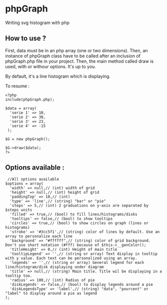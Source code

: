 phpGraph
========

Writing svg histogram with php

How to use ?
------------

First, data must be in an php array (one or two dimensions). 
Then, an instance of phpGraph class have to be called after an inclusion of phpGraph.php file in your project.
Then, the main method called draw is used, with or withour options. It's up to you.

By default, it's a line histogram which is displaying.

To resume :

    <?php 
    include(phpGraph.php);
  
    $data = array(
      'serie 1' => 10,
      'serie 2' => 38,
      'serie 3' => 23,
      'serie 4' => -15
     );
  
    $G = new phpGraph();
    
    $G->draw($data);
    ?>
  
  Options available :
  -------------------
  
     //All options available
    $options = array(
      'width' => null,// (int) width of grid
      'height' => null,// (int) height of grid
      'paddingTop' => 10,// (int)
      'type' => 'line',// (string) "bar" or "pie"
      'steps' => 5,// (int) 2 graduations on y-axis are separated by $steps units
      'filled' => true,// (bool) to fill lines/histograms/disks
      'tooltips' => false,// (bool) to show tooltips
      'circles' => true,// (bool) to show circles on graph (lines or histograms)
      'stroke' => '#3cc5f1',// (string) color of lines by default. Use an array to personalize each line
      'background' => "#ffffff",// (string) color of grid background. Don't use short notation (#fff) because of $this->__genColor();
      'titleHeight' => 0,// (int) Height of main title
      'tooltipLegend' => '',// (string or array) Text display in tooltip with y value. Each text can be personalized using an array.
      'legends' => '',// (string or array) General legend for each line/histogram/disk displaying under diagram
      'title' => null,// (string) Main title. Title wil be displaying in a tooltip too.
      'radius' => 100,// (int) Radius of pie
      'diskLegends' => false,// (bool) to display legends around a pie
      'diskLegendsType' => 'label',// (string) "data", "pourcent" or "label" to display around a pie as legend
    );
